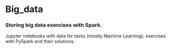 # Big_data
### Storing big data exercises with Spark.
Jupyter notebooks with data for tasks (mostly Machine Learning), exercises with PySpark and their solutions.
